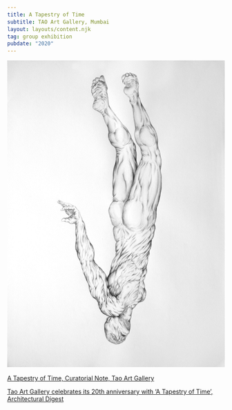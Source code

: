 ```yaml
---
title: A Tapestry of Time
subtitle: TAO Art Gallery, Mumbai
layout: layouts/content.njk
tag: group exhibition
pubdate: "2020"
---
```

![Planktonian People II, 2013, ink on paper, 16.5(h) x 23.25(w) inches](assets/img/ali-akbar-mehta-planktonian-people-i-2013-ink-on-paper-16.5-h-x-23.25-w-inches.jpg)

[A Tapestry of Time, Curatorial Note, Tao Art Gallery](https://www.taoartgallery.com/past#/2020)

[Tao Art Gallery celebrates its 20th anniversary with ‘A Tapestry of Time’, Architectural Digest](https://www.architecturaldigest.in/content/mumbai-tao-art-gallery-celebrates-its-20th-anniversary-exhibition-painting-artists/)
